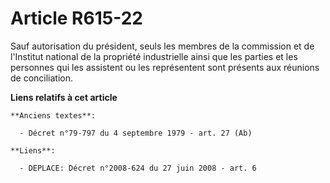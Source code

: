 # Article R615-22

Sauf autorisation du président, seuls les membres de la commission et de l'Institut national de la propriété industrielle
ainsi que les parties et les personnes qui les assistent ou les représentent sont présents aux réunions de conciliation.

**Liens relatifs à cet article**

	**Anciens textes**:

	  - Décret n°79-797 du 4 septembre 1979 - art. 27 (Ab)

	**Liens**:

	  - DEPLACE: Décret n°2008-624 du 27 juin 2008 - art. 6
